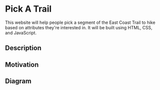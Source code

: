 # Pick A Trail
This website will help people pick a segment of the East Coast Trail to hike based on attributes they're interested in. It will be built using HTML, CSS, and JavaScript.

## Description

## Motivation

## Diagram 
